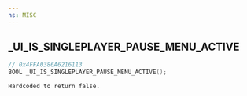 ```yaml
---
ns: MISC
---
```

## _UI_IS_SINGLEPLAYER_PAUSE_MENU_ACTIVE

```c
// 0x4FFA0386A6216113
BOOL _UI_IS_SINGLEPLAYER_PAUSE_MENU_ACTIVE();
```

```
Hardcoded to return false.
```

